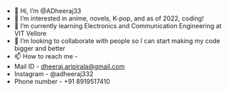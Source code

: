 - 👋 Hi, I’m @ADheeraj33
- 👀 I’m interested in anime, novels, K-pop, and as of 2022, coding!
- 🌱 I’m currently learning Electronics and Communication Engineering at VIT Vellore
- 💞️ I’m looking to collaborate with people so I can start making my code bigger and better
- 📫 How to reach me -
- Mail ID - dheeraj.aripirala@gmail.com
- Instagram - @adheeraj332
- Phone number - +91 8919517410
<!---
ADheeraj33/ADheeraj33 is a ✨ special ✨ repository because its `README.md` (this file) appears on your GitHub profile.
You can click the Preview link to take a look at your changes.
--->
